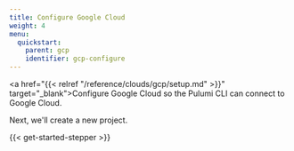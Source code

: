 ```yaml
---
title: Configure Google Cloud
weight: 4
menu:
  quickstart:
    parent: gcp
    identifier: gcp-configure
---
```


<!-- TODO inline a streamlined version of configuring the cloud here. -->

<a href="{{< relref "/reference/clouds/gcp/setup.md" >}}" target="_blank">Configure Google Cloud</a> so the Pulumi CLI can connect to Google Cloud.

Next, we'll create a new project.

{{< get-started-stepper >}}
